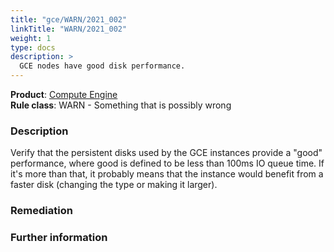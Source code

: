 ```yaml
---
title: "gce/WARN/2021_002"
linkTitle: "WARN/2021_002"
weight: 1
type: docs
description: >
  GCE nodes have good disk performance.
---
```


**Product**: [Compute Engine](https://cloud.google.com/compute)\
**Rule class**: WARN - Something that is possibly wrong

### Description


Verify that the persistent disks used by the GCE instances provide a "good"
performance, where good is defined to be less than 100ms IO queue time. If it's
more than that, it probably means that the instance would benefit from a faster
disk (changing the type or making it larger).

### Remediation

### Further information
